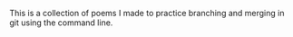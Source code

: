 This is a collection of poems I made to practice branching and merging in git using the command line. 
